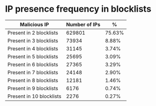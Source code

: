 # IP presence frequency in blocklists
| Malicious IP | Number of IPs | % |
|----|----|----|
| Present in 2 blocklists | 629801 | 75.63% |
| Present in 3 blocklists | 73934 | 8.88% |
| Present in 4 blocklists | 31145 | 3.74% |
| Present in 5 blocklists | 25695 | 3.09% |
| Present in 6 blocklists | 27365 | 3.29% |
| Present in 7 blocklists | 24148 | 2.90% |
| Present in 8 blocklists | 12181 | 1.46% |
| Present in 9 blocklists | 6176 | 0.74% |
| Present in 10 blocklists | 2276 | 0.27% |
